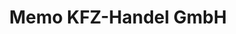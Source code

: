 ---
title: "Memo KFZ-Handel GmbH"
url: /taufkirchen-an-der-pram/memo-kfz-handel-gmbh/
shop: Autohaus
---